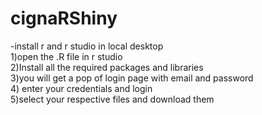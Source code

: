 # cignaRShiny
-install r and r studio in local desktop  <br />
1)open the .R file in r studio  <br />
2)Install all the required packages and libraries  <br />
3)you will get a pop of login page with email and password  <br />
4) enter your credentials and login  <br />
5)select your respective files and download them  <br />
